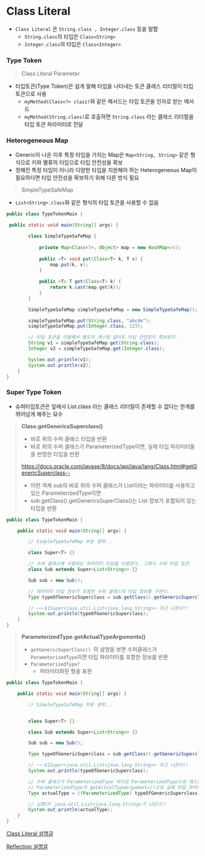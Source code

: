 # Class Literal 

- `Class Literal` 은 `String.class , Integer.class` 등을 말함
  - `String.class`의 타입은 `Class<String>`
  - `Integer.class`의 타입은 `Class<Integer>`





### Type Token 

> Class Literal Parameter

- 타입토큰(Type Token)은 쉽게 말해 타입을 나타내는 토큰 클래스 리터럴이 타입 토큰으로 사용
  - `myMethod(Class<?> clazz)`와 같은 메서드는 타입 토큰을 인자로 받는 메서드
  - `myMethod(String.class)`로 호출하면 `String.class` 라는 클래스 리터럴을 타입 토큰 파라미터로 전달



### Heterogeneous Map

- Generic이 나온 이후 특정 타입을 가지는 Map은 `Map<String, String>` 같은 형식으로 키와 밸류의 타입으로 타입 안전성을 확보
- 정해진 특정 타입이 아니라 다양한 타입을 지원해야 하는 Heterogeneous Map이 필요하다면 타입 안전성을 확보하기 위해 다른 방식 필요



> SimpleTypeSafeMap

- `List<String>.class`와 같은 형식의 타입 토큰을 사용할 수 없음

```java
public class TypeTokenMain {
    
 public static void main(String[] args) {

        class SimpleTypeSafeMap {
        
            private Map<Class<?>, Object> map = new HashMap<>();
        
            public <T> void put(Class<T> k, T v) {
                map.put(k, v);
            }
        
            public <T> T get(Class<T> k) {
                return k.cast(map.get(k));
            }
        }

        SimpleTypeSafeMap simpleTypeSafeMap = new SimpleTypeSafeMap();

        simpleTypeSafeMap.put(String.class, "abcde");
        simpleTypeSafeMap.put(Integer.class, 123);

        // 타입 토큰을 이용해서 별도의 캐스팅 없이도 타입 안전성이 확보된다.
        String v1 = simpleTypeSafeMap.get(String.class);
        Integer v2 = simpleTypeSafeMap.get(Integer.class);

        System.out.println(v1);
        System.out.println(v2);
    }
}
```



### Super Type Token

- 슈퍼타입토큰은 앞에서 List<String>.class 라는 클래스 리터럴이 존재할 수 없다는 한계를 뛰어넘게 해주는 묘수



> **Class.getGenericsSuperclass()**
>
> - 바로 위의 수퍼 클래스 타입을 반환
> - 바로 위의 수퍼 클래스가 ParameterizedType이면, 실제 타입 파라미터들을 반영한 타입을 반환
>
> https://docs.oracle.com/javase/8/docs/api/java/lang/Class.html#getGenericSuperclass--
>
> 
>
> - 어떤 객체 sub의 바로 위의 수퍼 클래스가 List<String>이라는 파라미터를 사용하고 있는 ParameterizedType이면
> - sub.getClass().getGenericsSuperClass()는 List<String> 정보가 포함되어 있는 타입을 반환



```java
public class TypeTokenMain {

    public static void main(String[] args) {

        // SimpleTypeSafeMap 부분 생략...

        class Super<T> {}

        // 수퍼 클래스에 사용되는 파라미터 타입을 이용한다. 그래서 수퍼 타입 토큰.
        class Sub extends Super<List<String>> {}

        Sub sub = new Sub();

        // 파라미터 타입 정보가 포함된 수퍼 클래스의 타입 정보를 구한다.
        Type typeOfGenericSuperclass = sub.getClass().getGenericSuperclass();

        // ~~~$1Super<java.util.List<java.lang.String>> 라고 나온다!!
        System.out.println(typeOfGenericSuperclass);
    }
}
```



> **ParameterizedType.getActualTypeArguments()**
>
> - `getGenericSuperClass() `의 설명을 보면 수퍼클래스가 `ParameterizedType`이면 타입 파라미터를 포함한 정보를 반환
> - `ParameterizedType?`
>   - 파라미터화된 형을 표현 



```java
public class TypeTokenMain {

    public static void main(String[] args) {

        // SimpleTypeSafeMap 부분 생략...


        class Super<T> {}

        class Sub extends Super<List<String>> {}

        Sub sub = new Sub();

        Type typeOfGenericSuperclass = sub.getClass().getGenericSuperclass();

        // ~~~$1Super<java.util.List<java.lang.String>> 라고 나온다!!
        System.out.println(typeOfGenericSuperclass);

        // 수퍼 클래스가 ParameterizedType 이므로 ParameterizedType으로 캐스팅 가능
        // ParameterizedType의 getActualTypeArguments()으로 실제 타입 파라미터의 정보를 구한다!!
        Type actualType = ((ParameterizedType) typeOfGenericSuperclass).getActualTypeArguments()[0];

        // 심봤다! java.util.List<java.lang.String>가 나온다!!
        System.out.println(actualType);
    }
}
```



[Class Literal 설명글](https://homoefficio.github.io/2016/11/30/%ED%81%B4%EB%9E%98%EC%8A%A4-%EB%A6%AC%ED%84%B0%EB%9F%B4-%ED%83%80%EC%9E%85-%ED%86%A0%ED%81%B0-%EC%88%98%ED%8D%BC-%ED%83%80%EC%9E%85-%ED%86%A0%ED%81%B0/)

[Reflection 설명글](https://umanking.github.io/2019/08/24/java-reflection/)